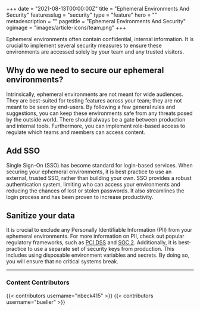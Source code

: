 +++
date = "2021-08-13T00:00:00Z"
title = "Ephemeral Environments And Security"
featuresslug = "security"
type = "feature"
hero = ""
metadescription = ""
pagetitle = "Ephemeral Environments And Security"
ogimage = "images/article-icons/team.png"
+++

Ephemeral environments often contain confidential, internal information. It is crucial to implement several security measures to ensure these environments are accessed solely by your team and any trusted visitors.

## Why do we need to secure our ephemeral environments?

Intrinsically, ephemeral environments are not meant for wide audiences. They are best-suited for testing features across your team; they are not meant to be seen by end-users. By following a few general rules and suggestions, you can keep these environments safe from any threats posed by the outside world. There should always be a gate between production and internal tools. Furthermore, you can implement role-based access to regulate which teams and members can access content.

## Add SSO
Single Sign-On (SSO) has become standard for login-based services. When securing your ephemeral environments, it is best practice to use an external, trusted SSO, rather than building your own.
SSO provides a robust authentication system, limiting who can access your environments and reducing the chances of lost or stolen passwords. It also streamlines the login process and has been proven to increase productivity.

## Sanitize your data

It is crucial to exclude any Personally Identifiable Information (PII) from your ephemeral environments. For more information on PII, check out popular regulatory frameworks, such as [PCI DSS](https://www.pcisecuritystandards.org/) and [SOC 2](https://socreports.com/audit-overview/what-is-soc-2).
Additionally, it is best-practice to use a separate set of security keys from production. This includes using disposable environment variables and secrets. By doing so, you will ensure that no critical systems break.


---
### Content Contributors


{{< contributors username="nbeck415" >}}
{{< contributors username="bueller" >}}
